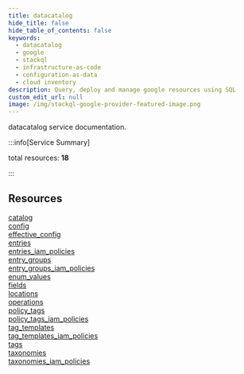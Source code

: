 ```yaml
---
title: datacatalog
hide_title: false
hide_table_of_contents: false
keywords:
  - datacatalog
  - google
  - stackql
  - infrastructure-as-code
  - configuration-as-data
  - cloud inventory
description: Query, deploy and manage google resources using SQL
custom_edit_url: null
image: /img/stackql-google-provider-featured-image.png
---
```


datacatalog service documentation.

:::info[Service Summary]

total resources: __18__  

:::

## Resources
<div class="row">
<div class="providerDocColumn">
<a href="/services/datacatalog/catalog/">catalog</a><br />
<a href="/services/datacatalog/config/">config</a><br />
<a href="/services/datacatalog/effective_config/">effective_config</a><br />
<a href="/services/datacatalog/entries/">entries</a><br />
<a href="/services/datacatalog/entries_iam_policies/">entries_iam_policies</a><br />
<a href="/services/datacatalog/entry_groups/">entry_groups</a><br />
<a href="/services/datacatalog/entry_groups_iam_policies/">entry_groups_iam_policies</a><br />
<a href="/services/datacatalog/enum_values/">enum_values</a><br />
<a href="/services/datacatalog/fields/">fields</a>
</div>
<div class="providerDocColumn">
<a href="/services/datacatalog/locations/">locations</a><br />
<a href="/services/datacatalog/operations/">operations</a><br />
<a href="/services/datacatalog/policy_tags/">policy_tags</a><br />
<a href="/services/datacatalog/policy_tags_iam_policies/">policy_tags_iam_policies</a><br />
<a href="/services/datacatalog/tag_templates/">tag_templates</a><br />
<a href="/services/datacatalog/tag_templates_iam_policies/">tag_templates_iam_policies</a><br />
<a href="/services/datacatalog/tags/">tags</a><br />
<a href="/services/datacatalog/taxonomies/">taxonomies</a><br />
<a href="/services/datacatalog/taxonomies_iam_policies/">taxonomies_iam_policies</a>
</div>
</div>
